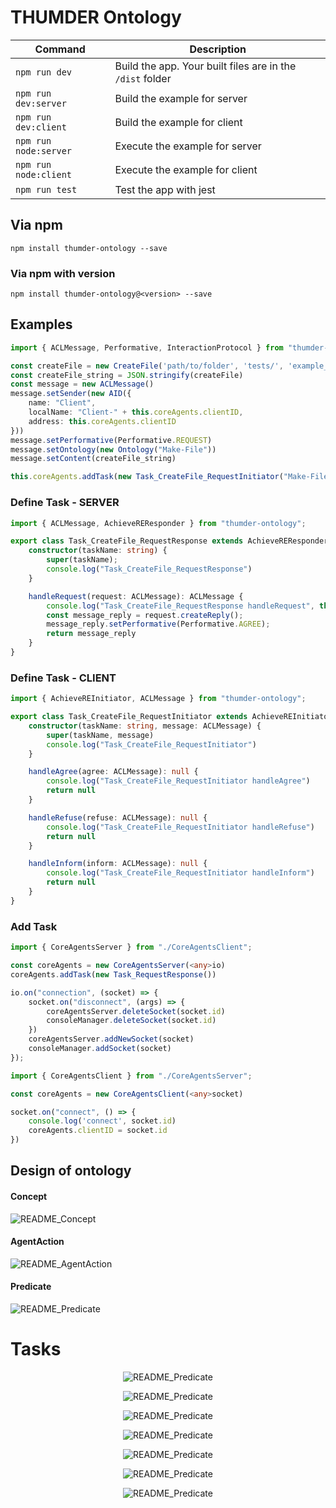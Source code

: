 # THUMDER Ontology

| Command               | Description                                               |
| --------------------- | --------------------------------------------------------- |
| `npm run dev`         | Build the app. Your built files are in the `/dist` folder |
| `npm run dev:server`  | Build the example for server                              |
| `npm run dev:client`  | Build the example for client                              |
| `npm run node:server` | Execute the example for server                            |
| `npm run node:client` | Execute the example for client                            |
| `npm run test`        | Test the app with jest                                    |

## Via npm

```
npm install thumder-ontology --save
```

### Via npm with version

```
npm install thumder-ontology@<version> --save
```

## Examples

```ts
import { ACLMessage, Performative, InteractionProtocol } from "thumder-ontology";

const createFile = new CreateFile('path/to/folder', 'tests/', 'example_00.s')
const createFile_string = JSON.stringify(createFile)
const message = new ACLMessage()
message.setSender(new AID({
    name: "Client",
    localName: "Client-" + this.coreAgents.clientID,
    address: this.coreAgents.clientID
}))
message.setPerformative(Performative.REQUEST)
message.setOntology(new Ontology("Make-File"))
message.setContent(createFile_string)

this.coreAgents.addTask(new Task_CreateFile_RequestInitiator("Make-File", message))
```

### Define Task - SERVER

```ts
import { ACLMessage, AchieveREResponder } from "thumder-ontology";

export class Task_CreateFile_RequestResponse extends AchieveREResponder {
    constructor(taskName: string) {
        super(taskName);
        console.log("Task_CreateFile_RequestResponse")
    }

    handleRequest(request: ACLMessage): ACLMessage {
        console.log("Task_CreateFile_RequestResponse handleRequest", this.getTaskName())
        const message_reply = request.createReply();
        message_reply.setPerformative(Performative.AGREE);
        return message_reply
    }
}
```

### Define Task - CLIENT

```ts
import { AchieveREInitiator, ACLMessage } from "thumder-ontology";

export class Task_CreateFile_RequestInitiator extends AchieveREInitiator {
    constructor(taskName: string, message: ACLMessage) {
        super(taskName, message)
        console.log("Task_CreateFile_RequestInitiator")
    }

    handleAgree(agree: ACLMessage): null {
        console.log("Task_CreateFile_RequestInitiator handleAgree")
        return null
    }

    handleRefuse(refuse: ACLMessage): null {
        console.log("Task_CreateFile_RequestInitiator handleRefuse")
        return null
    }

    handleInform(inform: ACLMessage): null {
        console.log("Task_CreateFile_RequestInitiator handleInform")
        return null
    }
}
```

### Add Task

```ts
import { CoreAgentsServer } from "./CoreAgentsClient";

const coreAgents = new CoreAgentsServer(<any>io)
coreAgents.addTask(new Task_RequestResponse())

io.on("connection", (socket) => {
    socket.on("disconnect", (args) => {
        coreAgentsServer.deleteSocket(socket.id)
        consoleManager.deleteSocket(socket.id)
    })
    coreAgentsServer.addNewSocket(socket)
    consoleManager.addSocket(socket)
});
```

```ts
import { CoreAgentsClient } from "./CoreAgentsServer";

const coreAgents = new CoreAgentsClient(<any>socket)

socket.on("connect", () => {
    console.log('connect', socket.id)
    coreAgents.clientID = socket.id
})
```

## Design of ontology

#### Concept

![README_Concept](http://www.plantuml.com/plantuml/proxy?cache=no&src=https://raw.githubusercontent.com/nonodev96/THUMDER_ontology/master/assets/VocabularyConcept.puml)

#### AgentAction

![README_AgentAction](http://www.plantuml.com/plantuml/proxy?cache=no&src=https://raw.githubusercontent.com/nonodev96/THUMDER_ontology/master/assets/VocabularyAgentAction.puml)

#### Predicate

![README_Predicate](http://www.plantuml.com/plantuml/proxy?cache=no&src=https://raw.githubusercontent.com/nonodev96/THUMDER_ontology/master/assets/VocabularyPredicate.puml)


# Tasks

<div style="text-align: center">

![README_Predicate](http://www.plantuml.com/plantuml/proxy?cache=no&src=https://raw.githubusercontent.com/nonodev96/THUMDER_ontology/master/assets/2.3_Sequence.puml)

![README_Predicate](http://www.plantuml.com/plantuml/proxy?cache=no&src=https://raw.githubusercontent.com/nonodev96/THUMDER_ontology/master/assets/2.3.1_Sequence.puml)

![README_Predicate](http://www.plantuml.com/plantuml/proxy?cache=no&src=https://raw.githubusercontent.com/nonodev96/THUMDER_ontology/master/assets/2.4.1_Sequence.puml)

![README_Predicate](http://www.plantuml.com/plantuml/proxy?cache=no&src=https://raw.githubusercontent.com/nonodev96/THUMDER_ontology/master/assets/2.4_Sequence.puml)

![README_Predicate](http://www.plantuml.com/plantuml/proxy?cache=no&src=https://raw.githubusercontent.com/nonodev96/THUMDER_ontology/master/assets/2.5.1_Sequence.puml)

![README_Predicate](http://www.plantuml.com/plantuml/proxy?cache=no&src=https://raw.githubusercontent.com/nonodev96/THUMDER_ontology/master/assets/2.5_Sequence.puml)

![README_Predicate](http://www.plantuml.com/plantuml/proxy?cache=no&src=https://raw.githubusercontent.com/nonodev96/THUMDER_ontology/master/assets/2.6_Sequence.puml)

</div>
